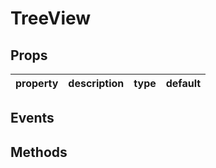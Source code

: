 # TreeView

## Props

| property | description | type | default |
|----------|-------------|------|---------|

## Events

## Methods
